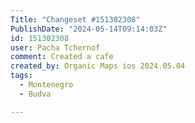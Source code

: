 ```yaml
---
Title: "Changeset #151302308"
PublishDate: "2024-05-14T09:14:03Z"
id: 151302308
user: Pacha Tchernof
comment: Created a cafe
created_by: Organic Maps ios 2024.05.04
tags:
  - Montenegro
  - Budva

---
```

